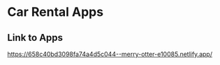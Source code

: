 # Car Rental Apps

## Link to Apps

https://658c40bd3098fa74a4d5c044--merry-otter-e10085.netlify.app/